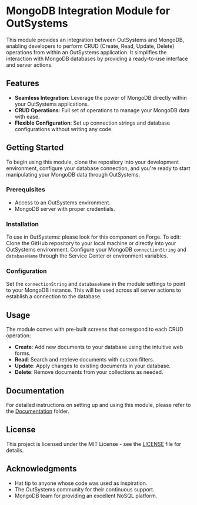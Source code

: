 ﻿# MongoDB Integration Module for OutSystems

This module provides an integration between OutSystems and MongoDB, enabling developers to perform CRUD (Create, Read, Update, Delete) operations from within an OutSystems application. It simplifies the interaction with MongoDB databases by providing a ready-to-use interface and server actions.

## Features

- **Seamless Integration**: Leverage the power of MongoDB directly within your OutSystems applications.
- **CRUD Operations**: Full set of operations to manage your MongoDB data with ease.
- **Flexible Configuration**: Set up connection strings and database configurations without writing any code.

## Getting Started

To begin using this module, clone the repository into your development environment, configure your database connection, and you're ready to start manipulating your MongoDB data through OutSystems.

### Prerequisites

- Access to an OutSystems environment.
- MongoDB server with proper credentials.

### Installation

To use in OutSystems: please look for this component on Forge.
To edit: Clone the GitHub repository to your local machine or directly into your OutSystems environment. Configure your MongoDB `connectionString` and `databaseName` through the Service Center or environment variables.

### Configuration

Set the `connectionString` and `databaseName` in the module settings to point to your MongoDB instance. This will be used across all server actions to establish a connection to the database.

## Usage

The module comes with pre-built screens that correspond to each CRUD operation:

- **Create**: Add new documents to your database using the intuitive web forms.
- **Read**: Search and retrieve documents with custom filters.
- **Update**: Apply changes to existing documents in your database.
- **Delete**: Remove documents from your collections as needed.

## Documentation

For detailed instructions on setting up and using this module, please refer to the [Documentation](/docs) folder.

## License

This project is licensed under the MIT License - see the [LICENSE](LICENSE.md) file for details.

## Acknowledgments

- Hat tip to anyone whose code was used as inspiration.
- The OutSystems community for their continuous support.
- MongoDB team for providing an excellent NoSQL platform.

